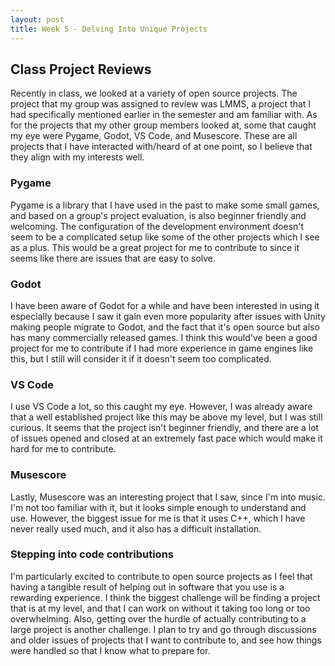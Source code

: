 ```yaml
---
layout: post
title: Week 5 - Delving Into Unique Projects
---
```


## Class Project Reviews

Recently in class, we looked at a variety of open source projects. The project that my group was assigned to review was LMMS, a project that I had specifically mentioned earlier in the semester and am familiar with. As for the projects that my other group members looked at, some that caught my eye were Pygame, Godot, VS Code, and Musescore. These are all projects that I have interacted with/heard of at one point, so I believe that they align with my interests well.

### Pygame

Pygame is a library that I have used in the past to make some small games, and based on a group's project evaluation, is also beginner friendly and welcoming. The configuration of the development environment doesn't seem to be a complicated setup like some of the other projects which I see as a plus. This would be a great project for me to contribute to since it seems like there are issues that are easy to solve.

### Godot

I have been aware of Godot for a while and have been interested in using it especially because I saw it gain even more popularity after issues with Unity making people migrate to Godot, and the fact that it's open source but also has many commercially released games. I think this would've been a good project for me to contribute if I had more experience in game engines like this, but I still will consider it if it doesn't seem too complicated.

### VS Code

I use VS Code a lot, so this caught my eye. However, I was already aware that a well established project like this may be above my level, but I was still curious. It seems that the project isn't beginner friendly, and there are a lot of issues opened and closed at an extremely fast pace which would make it hard for me to contribute.

### Musescore

Lastly, Musescore was an interesting project that I saw, since I'm into music. I'm not too familiar with it, but it looks simple enough to understand and use. However, the biggest issue for me is that it uses C++, which I have never really used much, and it also has a difficult installation.

### Stepping into code contributions

I'm particularly excited to contribute to open source projects as I feel that having a tangible result of helping out in software that you use is a rewarding experience. I think the biggest challenge will be finding a project that is at my level, and that I can work on without it taking too long or too overwhelming. Also, getting over the hurdle of actually contributing to a large project is another challenge. I plan to try and go through discussions and older issues of projects that I want to contribute to, and see how things were handled so that I know what to prepare for.